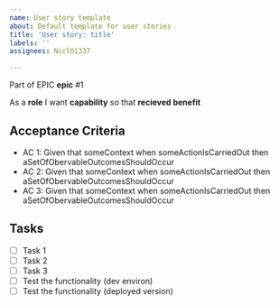 ```yaml
---
name: User story template
about: Default template for user stories
title: 'User story: title'
labels: ''
assignees: NiclO1337

---
```


Part of EPIC **epic** #1

As a **role** I want **capability** so that **recieved benefit**

## Acceptance Criteria

- AC 1: Given that someContext when someActionIsCarriedOut then aSetOfObervableOutcomesShouldOccur
- AC 2: Given that someContext when someActionIsCarriedOut then aSetOfObervableOutcomesShouldOccur
- AC 3: Given that someContext when someActionIsCarriedOut then aSetOfObervableOutcomesShouldOccur

## Tasks

- [ ] Task 1
- [ ] Task 2
- [ ] Task 3
- [ ] Test the functionality (dev environ)
- [ ] Test the functionality (deployed version)
